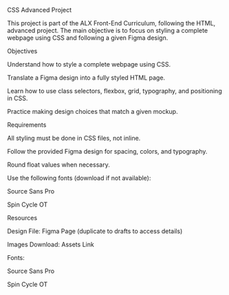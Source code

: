 CSS Advanced Project

This project is part of the ALX Front-End Curriculum, following the HTML, advanced project.
The main objective is to focus on styling a complete webpage using CSS and following a given Figma design.

 Objectives

Understand how to style a complete webpage using CSS.

Translate a Figma design into a fully styled HTML page.

Learn how to use class selectors, flexbox, grid, typography, and positioning in CSS.

Practice making design choices that match a given mockup.

 Requirements

All styling must be done in CSS files, not inline.

Follow the provided Figma design for spacing, colors, and typography.

Round float values when necessary.

Use the following fonts (download if not available):

Source Sans Pro

Spin Cycle OT

 Resources

Design File: Figma Page
 (duplicate to drafts to access details)

Images Download: Assets Link

Fonts:

Source Sans Pro

Spin Cycle OT